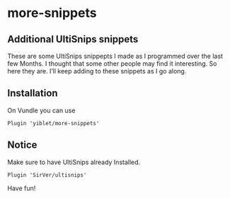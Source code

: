 # more-snippets
## Additional UltiSnips snippets

These are some UltiSnips snippepts I made as I programmed over the last few Months. I thought that some other people may find it interesting. So here they are. I’ll keep adding to these snippets as I go along.

## Installation

On Vundle you can use

```Plugin 'yiblet/more-snippets'```

## Notice

Make sure to have UltiSnips already Installed.

```Plugin 'SirVer/ultisnips'```

Have fun!
